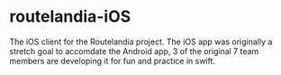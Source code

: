 # routelandia-iOS
The iOS client for the Routelandia project. 
The iOS app was originally a stretch goal to accomdate the Android app, 3 of the original 7 
team members are developing it for fun and practice in swift. 


